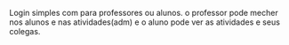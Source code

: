 Login simples com para professores ou alunos. o professor pode mecher nos alunos e nas atividades(adm) e o aluno pode ver as atividades e seus colegas.
